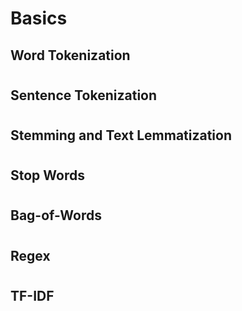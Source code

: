 # Basics
## Word Tokenization
#
#
#
#

## Sentence Tokenization
#
#
#
#

## Stemming and Text Lemmatization
#
#
#
#

## Stop Words
#
#
#
#

## Bag-of-Words
#
#
#
#

## Regex
#
#
#
#

## TF-IDF
#
#
#
#

